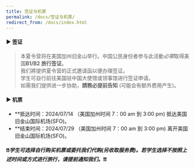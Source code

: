 ```yaml
---
title: 签证与机票
permalink: /docs/签证与机票/
redirect_from: /docs/index.html
---
```


#### ▶︎ 签证

>本夏令营将在美国加州旧金山举行。中国公民身份者参与此活動*必需*取得美国**B1/B2 旅行签证**。 <br>
>我们將提供夏令营的正式邀请函以便办理签证。<br>
>学生可自行前往美国驻中国大使馆或领事馆进行签证申请。<br>
>如需我们提供进一步协助，**請務必提前告知** (可能会有额外费用产生)。<br>

#### ▶︎ 机票

* **抵达时间：2024/07/14 （美国加州时间 7：00 am 到 3:00 pm) 抵达美国旧金山国际机场(SFO)。
* **结束时间：2024/07/29 （美国加州时间 7：00 am 到 3:00 pm) 离开美国旧金山国际机场(SFO)。

#### ❗️❗️*学生可选择自行购买机票或委托我们代购(另收取服务费)。若学生选择不按照上述时间或方式进行旅行，请提前通知我们。*❗️❗️

